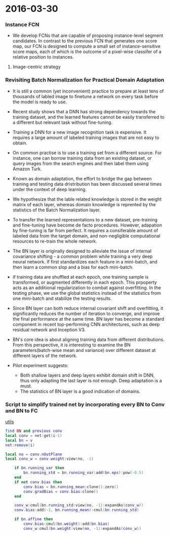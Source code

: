 2016-03-30
===============
### Instance FCN
* We develop FCNs that are capable of proposing instance-level segment candidates. In contrast to the previous FCN that generates one score map, our FCN is designed to compute a small set of instance-sensitive score maps, each of which is the outcome of a pixel-wise classifer of a relative position to instances.
1. Image-centric strategy




### Revisiting Batch Normalization for Practical Domain Adaptation

* It is still a common (yet inconvenient) practice to prepare at least tens of thousands of labled image to finetune a network on every task before the model is ready to use.
* Recent study shows that a DNN has strong dependency towards the training dataset, and the learned features cannot be easily transferred to a different but relevant task without fine-tuning.
* Training a DNN for a new image recognition task is expensive. It requires a large amount of labeled training images that are not easy to obtain. 
* On common practise is to use a training set from a different source. For instance, one can borrow training data from an existing dataset, or query images from the search engines and then label them using Amazon Turk.

* Known as domain adaptation, the effort to bridge the gap between training and testing data dristribution has been discussed several times under the context of deep learning. 
* We hypothesize that the lable related knowledge is stored in the weight matrix of each layer, whereas domain knowledge is reprented by the statistics of the Batch Normalization layer.
* To transfer the learned representations to a new dataset, pre-training and fine-tuning have become de facto procedures. However, adapation by fine-tuning is far from perfect. It requires a consiferable amount of labeled data from the target domain, and non-negligible computational resources to re-train the whole network.

* The BN layer is originally designed to alleviate the issue of internal covariance shifting - a common problem while training a very deep neural network. If first standardizes each feature in a mini-batch, and then learn a common slop and a bias for each mini-batch.
* if training data are shuffled at each epoch, one training sample is transformed, or augmented differently in each epoch. This prpoperty acts as an additional regularization to combat against overfitting. In the testing phase, we use the global statistics instead of the statistics from one mini-batch and stabilize the testing results.
* Since BN layer can both reduce internal covariant shift and overfitting, it significantly reduces the number of iteration to converge, and improve the final performance at the same time. BN layer has become a standard component in recent top-performing CNN architectures, such as deep residual network and Inception V3.
* BN's core idea is about aligning training data from different distributions. From this perspective, it is interesting to examine the BN parameters(batch-wise mean and variance) over different dataset at different layers of the network.

* Pilot experiment suggests:
 	- Both shallow layers and deep layers exhibit domain shift in DNN, thus only adapting the last layer is not enough. Deep adaptation is a must.
 	- The statistics of BN layer is a good indication of domains.

### Script to simplify trained net by incorporating every BN to Conv and BN to FC
[utils](https://github.com/szagoruyko/imagine-nn/blob/utils/utils.lua)

```Lua
find BN and previous conv
local conv = net:get(i-1)
local bn = v
net:remove(i)

local no = conv.nOutPlane
local conv_w = conv.weight:view(no, -1)

	if bn.running_var then
		bn.running_std = bn.running_var:add(bn.eps):pow(-0.5)
	end
	if not conv.bias then
		conv.bias = bn.running_mean:clone():zero()
		conv.gradBias = conv.bias:clone()
	end

	conv_w:cmul(bn.running_std:view(no, -1):expandAs(conv_w))
	conv.bias:add(-1, bn.running_mean):cmul(bn.running_std)

	if bn.affine then
		conv.bias:cmul(bn.weight):add(bn.bias)
		conv_w:cmul(bn.weight:view(no, -1):expandAs(conv_w))
```